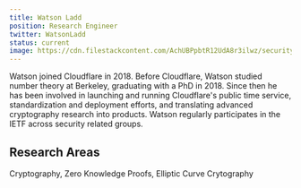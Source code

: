```yaml
---
title: Watson Ladd
position: Research Engineer
twitter: WatsonLadd
status: current
image: https://cdn.filestackcontent.com/AchUBPpbtR12UdA8r3ilwz/security=policy:eyJleHBpcnkiOjIyNTEyMzAxNTksImNhbGwiOlsicmVhZCIsImNvbnZlcnQiXSwiaGFuZGxlIjoicHRPbjg1VlR4QzNUcFFxSjRGQUEifQ==,signature:b24a748f512869b0f5372d2e75dd49516bace0288946b7d5f919d2cc8b373618/cache=expiry:max/resize=w:600,h:600,fit:crop,align:faces/rotate=d:exif/ptOn85VTxC3TpQqJ4FAA
---
```

Watson joined Cloudflare in 2018. Before Cloudflare, Watson studied number theory at Berkeley, graduating with a PhD in 2018. Since then he has been involved in launching and running Cloudflare's public time service, standardization and deployment efforts, and translating advanced cryptography research into products.  Watson regularly participates in the IETF across security related groups. 

## Research Areas
Cryptography, Zero Knowledge Proofs, Elliptic Curve Crytography

